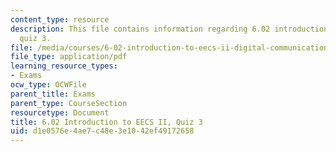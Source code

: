 ```yaml
---
content_type: resource
description: This file contains information regarding 6.02 introduction to EECS II,
  quiz 3.
file: /media/courses/6-02-introduction-to-eecs-ii-digital-communication-systems-fall-2012/d1e0576e4ae7c48e3e1042ef49172658_MIT6_02F12_quiz3.pdf
file_type: application/pdf
learning_resource_types:
- Exams
ocw_type: OCWFile
parent_title: Exams
parent_type: CourseSection
resourcetype: Document
title: 6.02 Introduction to EECS II, Quiz 3
uid: d1e0576e-4ae7-c48e-3e10-42ef49172658
---
```

